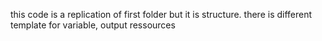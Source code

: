 this code is a replication of first folder but it is structure. there is different template for variable, output ressources
